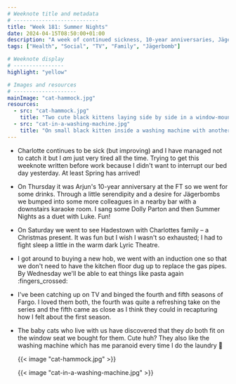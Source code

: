 ```yaml
---
# Weeknote title and metadata
# ---------------------------
title: "Week 181: Summer Nights"
date: 2024-04-15T08:50:00+01:00
description: "A week of continued sickness, 10-year anniversaries, Jägerbombs, Karaoke, musical theatre, pasta cooking, Minnesota, and washing machine cats."
tags: ["Health", "Social", "TV", "Family", "Jägerbomb"]

# Weeknote display
# ----------------
highlight: "yellow"

# Images and resources
# --------------------
mainImage: "cat-hammock.jpg"
resources:
  - src: "cat-hammock.jpg"
    title: "Two cute black kittens laying side by side in a window-mounted cat hammock. They look sleepy."
  - src: "cat-in-a-washing-machine.jpg"
    title: "On small black kitten inside a washing machine with another sat beside it. They're both looking at the camera with an expression of guilt."
---
```


  * Charlotte continues to be sick (but improving) and I have managed not to catch it but I _am_ just very tired all the time. Trying to get this weeknote written before work because I didn't want to interrupt our bed day yesterday. At least Spring has arrived!

  * On Thursday it was Arjun's 10-year anniversary at the FT so we went for some drinks. Through a little serendipity and a desire for Jägerbombs we bumped into some more colleagues in a nearby bar with a downstairs karaoke room. I sang some Dolly Parton and then Summer Nights as a duet with Luke. Fun!

  * On Saturday we went to see Hadestown with Charlottes family – a Christmas present. It was fun but I wish I wasn't so exhausted; I had to fight sleep a little in the warm dark Lyric Theatre.

  * I got around to buying a new hob, we went with an induction one so that we don't need to have the kitchen floor dug up to replace the gas pipes. By Wednesday we'll be able to eat things like pasta again :fingers_crossed:

  * I've been catching up on TV and binged the fourth and fifth seasons of Fargo. I loved them both, the fourth was quite a refreshing take on the series and the fifth came as close as I think they could in recapturing how I felt about the first season.

  * The baby cats who live with us have discovered that they _do_ both fit on the window seat we bought for them. Cute huh? They also like the washing machine which has me paranoid every time I do the laundry :grimacing:

    {{< image "cat-hammock.jpg" >}}

    {{< image "cat-in-a-washing-machine.jpg" >}}
